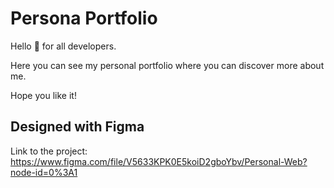 # Persona Portfolio

Hello 👋 for all developers. 

Here you can see my personal portfolio where you can discover more about me. 

Hope you like it!

## Designed with Figma

Link to the project: https://www.figma.com/file/V5633KPK0E5koiD2gboYbv/Personal-Web?node-id=0%3A1
